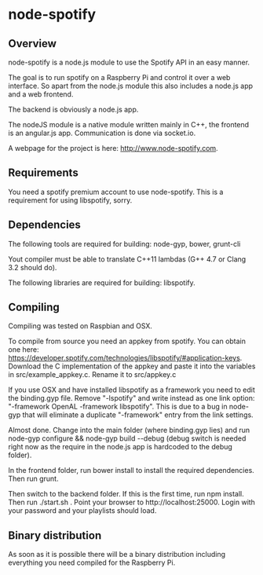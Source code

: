 node-spotify
============
Overview
--------
node-spotify is a node.js module to use the Spotify API in an easy manner.

The goal is to run spotify on a Raspberry Pi and control it over a web interface. So apart from the node.js module this also includes a node.js
app and a web frontend.

The backend is obviously a node.js app.

The nodeJS module is a native module written mainly in C++, the frontend is an angular.js app. Communication is done via socket.io.

A webpage for the project is here: http://www.node-spotify.com.

Requirements
------------
You need a spotify premium account to use node-spotify. This is a requirement for using libspotify, sorry.

Dependencies
------------
The following tools are required for building: node-gyp, bower, grunt-cli

Yout compiler must be able to translate C++11 lambdas (G++ 4.7 or Clang 3.2 should do).

The following libraries are required for building: libspotify.

Compiling
---------
Compiling was tested on Raspbian and OSX.

To compile from source you need an appkey from spotify. You can obtain one here: https://developer.spotify.com/technologies/libspotify/#application-keys.
Download the C implementation of the appkey and paste it into the variables in src/example_appkey.c. Rename it to src/appkey.c

If you use OSX and have installed libspotify as a framework you need to edit the binding.gyp file. Remove "-lspotify" and write instead as one link option:
"-framework OpenAL -framework libspotify". This is due to a bug in node-gyp that will eliminate a duplicate "-framework" entry from the link settings.

Almost done. Change into the main folder (where binding.gyp lies) and run node-gyp configure && node-gyp build --debug (debug switch is needed right now as
the require in the node.js app is hardcoded to the debug folder).

In the frontend folder, run bower install to install the required dependencies. Then run grunt.

Then switch to the backend folder. If this is the first time, run npm install. Then run ./start.sh . Point your browser to http://localhost:25000.
Login with your password and your playlists should load.

Binary distribution
-------------------
As soon as it is possible there will be a binary distribution including everything you need compiled for the Raspberry Pi.

